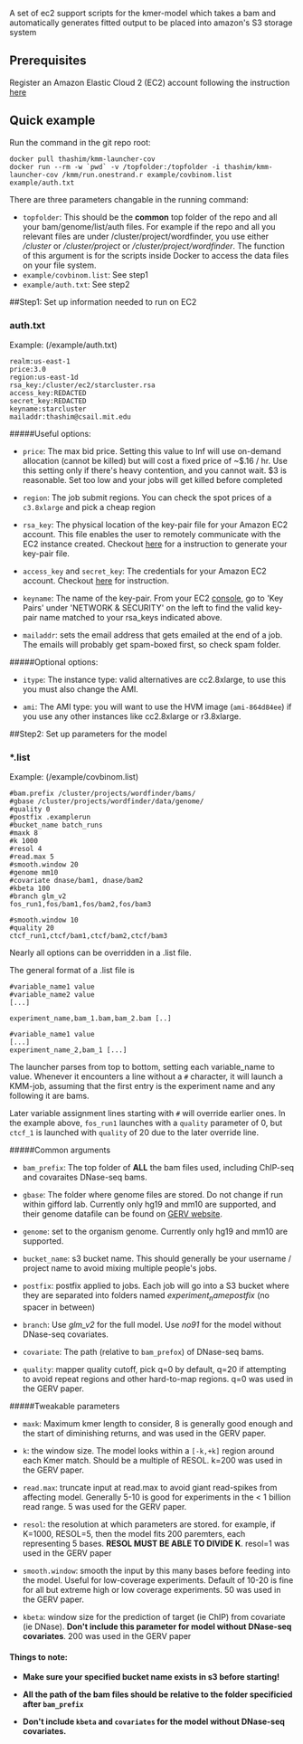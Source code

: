 
A set of ec2 support scripts for the kmer-model which takes a bam and automatically generates fitted output to be placed into amazon's S3 storage system

## Prerequisites
Register an Amazon Elastic Cloud 2 (EC2) account following the instruction [here](http://docs.aws.amazon.com/AWSEC2/latest/UserGuide/get-set-up-for-amazon-ec2.html)


##	Quick example

Run the command in the git repo root:

```
docker pull thashim/kmm-launcher-cov
docker run --rm -w `pwd` -v /topfolder:/topfolder -i thashim/kmm-launcher-cov /kmm/run.onestrand.r example/covbinom.list example/auth.txt
```

There are three parameters changable in the running command:

+ `topfolder`: This should be the **common** top folder of the repo and all your bam/genome/list/auth files. For example if the repo and all you relevant files are under /cluster/project/wordfinder, you use either  */cluster* or */cluster/project* or */cluster/project/wordfinder*. The function of this argument is for the scripts inside Docker to access the data files on your file system.
+ `example/covbinom.list`: See step1
+ `example/auth.txt`: See step2

##Step1: Set up information needed to run on EC2

### auth.txt
Example: (/example/auth.txt)

```
realm:us-east-1
price:3.0
region:us-east-1d
rsa_key:/cluster/ec2/starcluster.rsa
access_key:REDACTED
secret_key:REDACTED
keyname:starcluster
mailaddr:thashim@csail.mit.edu
```


#####Useful options:

+ `price`: The max bid price. Setting this value to Inf will use on-demand allocation (cannot be killed) but will cost a fixed price of ~$.16 / hr. Use this setting only if there's heavy contention, and you cannot wait. $3 is reasonable. Set too low and your jobs will get killed before completed

+ `region`: The job submit regions. You can check the spot prices of a `c3.8xlarge` and pick a cheap region

+ `rsa_key`: The physical location of the key-pair file for your Amazon EC2 account. This file enables the user to remotely communicate with the EC2 instance created. Checkout [here](http://docs.aws.amazon.com/AWSEC2/latest/UserGuide/ec2-key-pairs.html#having-ec2-create-your-key-pair) for a instruction to generate your key-pair file.

+ `access_key` and `secret_key`: The credentials for your Amazon EC2 account. Checkout [here](http://docs.aws.amazon.com/AWSSimpleQueueService/latest/SQSGettingStartedGuide/AWSCredentials.html) for instruction.

+ `keyname`: The name of the key-pair. From your EC2 [console](https://console.aws.amazon.com/ec2/), go to 'Key Pairs' under 'NETWORK & SECURITY' on the left to find the valid key-pair name matched to your rsa_keys indicated above.

+ `mailaddr`: sets the email address that gets emailed at the end of a job. The emails will probably get spam-boxed first, so check spam folder.

#####Optional options:

+ `itype`: The instance type: valid alternatives are cc2.8xlarge, to use this you must also change the AMI.

+ `ami`: The AMI type: you will want to use the HVM image (`ami-864d84ee`) if you use any other instances like cc2.8xlarge or r3.8xlarge.


##Step2: Set up parameters for the model
### *.list

Example: (/example/covbinom.list)

```
#bam.prefix /cluster/projects/wordfinder/bams/
#gbase /cluster/projects/wordfinder/data/genome/
#quality 0
#postfix .examplerun
#bucket_name batch_runs
#maxk 8
#k 1000
#resol 4
#read.max 5
#smooth.window 20
#genome mm10
#covariate dnase/bam1, dnase/bam2
#kbeta 100
#branch glm_v2
fos_run1,fos/bam1,fos/bam2,fos/bam3

#smooth.window 10
#quality 20
ctcf_run1,ctcf/bam1,ctcf/bam2,ctcf/bam3
```

Nearly all options can be overridden in a .list file.

The general format of a .list file is

```
#variable_name1 value
#variable_name2 value
[...]

experiment_name,bam_1.bam,bam_2.bam [..]

#variable_name1 value
[...]
experiment_name_2,bam_1 [...]
```

The launcher parses from top to bottom, setting each variable_name to value. Whenever it encounters a line without a `#` character, it will launch a KMM-job, assuming that the first entry is the experiment name and any following it are bams.

Later variable assignment lines starting with `#` will override earlier ones. In the example above, `fos_run1` launches with a `quality` parameter of 0, but `ctcf_1` is launched with `quality` of 20 due to the later override line.



#####Common arguments

+ `bam_prefix`: The top folder of **ALL** the bam files used, including ChIP-seq and covaraites DNase-seq bams.

+ `gbase`: The folder where genome files are stored. Do not change if run within gifford lab. Currently only hg19 and mm10 are supported, and their genome datafile can be found on [GERV website](http://gerv.csail.mit.edu).
+ `genome`: set to the organism genome. Currently only hg19 and mm10 are supported.

+ `bucket_name`: s3 bucket name. This should generally be your username / project name to avoid mixing multiple people's jobs. 

+ `postfix`: postfix applied to jobs. Each job will go into a S3 bucket where they are separated into folders named $experiment_name$$postfix$ (no spacer in between)


+ `branch`: Use *glm_v2* for the full model. Use *no91* for the model without DNase-seq covariates.

+ `covariate`: The path (relative to `bam_prefox`) of DNase-seq bams. 

+ `quality`: mapper quality cutoff, pick q=0 by default, q=20 if attempting to avoid repeat regions and other hard-to-map regions. q=0 was used in the GERV paper.

#####Tweakable parameters

+ `maxk`: Maximum kmer length to consider, 8 is generally good enough and the start of diminishing returns, and was used in the GERV paper.

+ `k`: the window size. The model looks within a `[-k,+k]` region around each Kmer match. Should be a multiple of RESOL. k=200 was used in the GERV paper.

+ `read.max`: truncate input at read.max to avoid giant read-spikes from affecting model. Generally 5-10 is good for experiments in the < 1 billion read range. 5 was used for the GERV paper.


+ `resol`: the resolution at which parameters are stored. for example, if K=1000, RESOL=5, then the model fits 200 paremters, each representing 5 bases. **RESOL MUST BE ABLE TO DIVIDE K**. resol=1 was used in the GERV paper

+ `smooth.window`: smooth the input by this many bases before feeding into the model. Useful for low-coverage experiments. Default of 10-20 is fine for all but extreme high or low coverage experiments. 50 was used in the GERV paper.

+ `kbeta`: window size for the prediction of target (ie ChIP) from covariate (ie DNase). **Don't include this parameter for model without DNase-seq covariates**. 200 was used in the GERV paper

#### Things to note:

+ **Make sure your specified bucket name exists in s3 before starting!**

+ **All the path of the bam files should be relative to the folder specificied after `bam_prefix`**

+ **Don't include `kbeta` and `covariates` for the model without DNase-seq covariates.**

